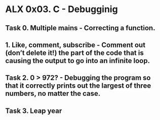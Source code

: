 # ALX 0x03. C - Debugginig

## Task 0. Multiple mains -  Correcting a function.

## 1. Like, comment, subscribe - Comment out (don’t delete it!) the part of the code that is causing the output to go into an infinite loop.

## Task 2. 0 > 972? - Debugging the program  so that it correctly prints out the largest of three numbers, no matter the case.

## Task 3. Leap year 
